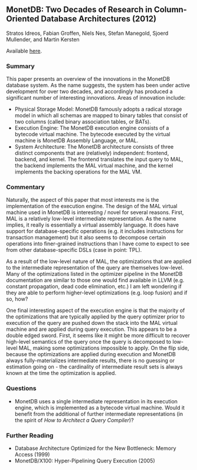 ## MonetDB: Two Decades of Research in Column-Oriented Database Architectures (2012)

Stratos Idreos, Fabian Groffen, Niels Nes, Stefan Manegold, Sjoerd Mullender, and Martin Kersten

Available [here](https://stratos.seas.harvard.edu/publications/monetdb-two-decades-research-column-oriented-database-architectures).

### Summary

This paper presents an overview of the innovations in the MonetDB database system. As the name suggests, the system has been under active development for over two decades, and accordingly has produced a significant number of interesting innovations. Areas of innovation include:

- Physical Storage Model: MonetDB famously adopts a radical storage model in which all schemas are mapped to binary tables that consist of two columns (called binary association tables, or BATs).
- Execution Engine: The MonetDB execution engine consists of a bytecode virtual machine. The bytecode executed by the virtual machine is MonetDB Assembly Language, or MAL.
- System Architecture: The MonetDB architecture consists of three distinct components that are (relatively) independent: frontend, backend, and kernel. The frontend translates the input query to MAL, the backend implements the MAL virtual machine, and the kernel implements the backing operations for the MAL VM.

### Commentary

Naturally, the aspect of this paper that most interests me is the implementation of the execution engine. The design of the MAL virtual machine used in MonetDB is interesting / novel for several reasons. First, MAL is a relatively low-level intermediate representation. As the name implies, it really is essentially a virtual assembly language. It does have support for database-specific operations (e.g. it includes instructions for transaction management) but it also seems to decompose certain operations into finer-grained instructions than I have come to expect to see from other database-specific DSLs (case in point: TPL). 

As a result of the low-level nature of MAL, the optimizations that are applied to the intermediate representation of the query are themselves low-level. Many of the optimizations listed in the optimizer pipeline in the MonetDB documentation are similar to those one would find available in LLVM (e.g. constant propagation, dead code elimination, etc.) I am left wondering if they are able to perform higher-level optimizations (e.g. loop fusion) and if so, how?

One final interesting aspect of the execution engine is that the majority of the optimizations that are typically applied by the query optimizer prior to execution of the query are pushed down the stack into the MAL virtual machine and are applied during query execution. This appears to be a double edged sword. First, it seems like it might be more difficult to recover high-level semantics of the query once the query is decomposed to low-level MAL, making some optimizations impossible to apply. On the flip side, because the optimizations are applied during execution and MonetDB always fully-materializes intermediate results, there is no guessing or estimation going on - the cardinality of intermediate result sets is always known at the time the optimization is applied.

### Questions

- MonetDB uses a single intermediate representation in its execution engine, which is implemented as a bytecode virtual machine. Would it benefit from the additional of further intermediate representations (in the spirit of _How to Architect a Query Compiler_)?

### Further Reading

- Database Architecture Optimized for the New Bottleneck: Memory Access (1999)
- MonetDB/X100: Hyper-Pipelining Query Execution (2005)
